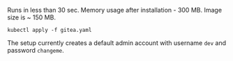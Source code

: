 
Runs in less than 30 sec.
Memory usage after installation - 300 MB.
Image size is ~ 150 MB.

```
kubectl apply -f gitea.yaml
```

The setup currently creates a default admin account with username `dev` and password `changeme`.
